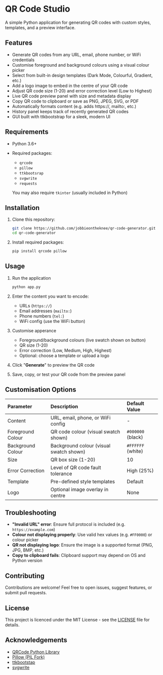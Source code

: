 # QR Code Studio

A simple Python application for generating QR codes with custom styles, templates, and a preview interface.

## Features

- Generate QR codes from any URL,  email, phone number, or WiFi credentials
- Customise foreground and background colours using a visual colour picker
- Select from built-in design templates (Dark Mode, Colourful, Gradient, etc.)
- Add a logo image to embed in the centre of your QR code
- Adjust QR code size (1-20) and error correction level (Low to Highest)
- Live QR code preview panel with size and metadata display
- Copy QR code to clipboard or save as PNG, JPEG, SVG, or PDF
- Automatically formats content (e.g. adds https://, mailto:, etc.)
- History panel keeps track of recently generated QR codes
- GUI built with ttkbootstrap for a sleek, modern UI

## Requirements

- Python 3.6+
- Required packages:
  - `qrcode`
  - `pillow`
  - `ttkbootsrap`
  - `svgwrite`
  - `requests` 

  You may also require `tkinter` (usually included in Python)

## Installation

1. Clone this repository:

   ```bash
   git clone https://github.com/jobbieontheknee/qr-code-generator.git
   cd qr-code-generator
   ```
2. Install required packages:

   ```bash
   pip install qrcode pillow
   ```

## Usage
1. Run the application

   ```bash
   python app.py
   ```
2. Enter the content you want to encode:
    - URLs (`https://`)
    - Email addresses (`mailto:`)
    - Phone numbers (`tel:`)
    - WiFi config (use the WiFi button)
3. Customise apperance
    * Foreground/background colours (live swatch shown on button)
    * QR size (1-20)
    * Error correction (Low, Medium, High, Highest)
    * Optional: choose a template or upload a logo
4. Click "**Generate**" to preview the QR code
5. Save, copy, or test your QR code from the preview panel

## Customisation Options
| Parameter | Description | Default Value |
| :--- | :--- | :--- |
| Content | URL, email, phone, or WiFi config | -
| Foreground Colour | QR code colour (visual swatch shown) | `#000000` (black)
| Background Colour | Background colour (visual swatch shown) | `#FFFFFF` (white)
| Size | QR box size (1-20) | 10
| Error Correction | Level of QR code fault tolerance | High (25%)
| Template | Pre-defined style templates | Default
| Logo | Optional image overlay in centre | None |

## Troubleshooting
* **"Invalid URL" error**: Ensure full protocol is included (e.g. `https://example.com`)
* **Colour not displaying properly**: Use valid hex values (e.g. `#FF0000`) or colour picker
* **QR not displaying logo**: Ensure the image is a supported format (PNG, JPG, BMP, etc.)
* **Copy to clipboard fails**: Clipboard support may depend on OS and Python version

## Contributing
Contributions are welcome! Feel free to open issues, suggest features, or submit pull requests.

## License
This project is licenced under the MIT License - see the [LICENSE](https://license/) file for details.

## Acknowledgements
* [QRCode Python Library](https://github.com/lincolnloop/python-qrcode)
* [Pillow (PIL Fork)](https://python-pillow.org/)
* [ttkbootstap](https://github.com/israel-dryer/ttkbootstrap)
* [svgwrite](https://github.com/mozman/svgwrite)